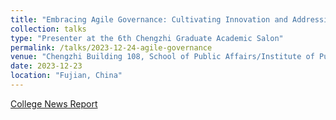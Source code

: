 ```yaml
---
title: "Embracing Agile Governance: Cultivating Innovation and Addressing the Challenges of Generative Artificial Intelligence in Higher Education"
collection: talks
type: "Presenter at the 6th Chengzhi Graduate Academic Salon"
permalink: /talks/2023-12-24-agile-governance
venue: "Chengzhi Building 108, School of Public Affairs/Institute of Public Policy, Xiamen University"
date: 2023-12-23
location: "Fujian, China"
---
```

[College News Report](https://mp.weixin.qq.com/s/dn-2_kHyLDbNC0hQ042xEw)
